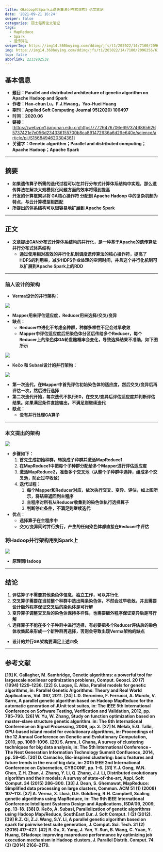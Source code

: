 ```yaml
---
title: 《Hadoop和Spark上遗传算法分布式架构》论文笔记
date: '2021-09-21 16:24'
swiper: false
categories: 硕士每周论文笔记
tags:
  - MapReduce
  - Spark
  - 遗传算法
swiperImg: https://img14.360buyimg.com/ddimg/jfs/t1/205022/14/7100/2096256/614998baEe1781eb4/572f78d95e01e5da.png
img: https://img14.360buyimg.com/ddimg/jfs/t1/205022/14/7100/2096256/614998baEe1781eb4/572f78d95e01e5da.png
top: false
abbrlink: 2233902538
---
```


## 基本信息
- **题目：Parallel and distributed architecture of genetic algorithm on Apache Hadoop and Spark**
- **作者：Hao-chun Lu，F.J.Hwang，Yao-Huei Huang**
- **期刊：Applied Soft Computing Journal 95(2020) 106497**
- **时间：2020.06**
- **链接：**[https://webvpn1.jiangnan.edu.cn/https/77726476706e69737468656265737421e7e056d234336155700b8ca891472636a6d29e640e/science/article/pii/S1568494620304361]
- **关键字：Genetic algorithm；Parallel and distributed computing；Apache Hadoop；Apache Spark**

---

## 摘要

- **如果遗传算子所需的迭代过程可以在并行分布式计算体系结构中实现，那么遗传算法在解决大规模优化问题方面的效率将得到提高**
- **开发的计算框架以将 GA核心操作符 分配到 Apache Hadoop 中的复杂机制为特点，与云计算模型相匹配**
- **所提出的体系结构可以很容易地扩展到 Apache Spark**

---

## 正文

- **文章提出GAN分布式计算体系结构的并行化，是一种基于Apache的遗传算法并行分布式体系结构**
   - **通过使用相对高效的并行化机制调度遗传算法的核心操作符，提高了HDFS的利用率，减少HDFS作业处理的空闲时间，并且这个并行化机制可以扩展到Apache Spark上的RDD**
---

### 前人设计的架构
- **Verma设计的并行架构：**

![](/medias/《Hadoop和Spark上遗传算法分布式架构》论文笔记/0.png)

   - **Mapper用来评估适应度，Reducer用来选择/交叉/变异**
   - **缺点：**
      - **Reducer中进化不考虑全种群，种群多样性不足会过早收敛**
      - **Mapper中评估适应度后把染色体分区后传给多个Reducer，每个Reducer上的染色体GA轮盘赌概率会变化，导致选择结果不准确，如下图所示**

![](/medias/《Hadoop和Spark上遗传算法分布式架构》论文笔记/1.png)

- **​Kečo 和 Subasi设计的并行架构：**

![](/medias/《Hadoop和Spark上遗传算法分布式架构》论文笔记/2.png)

   - **第一次迭代，在Mapper中首先评估初始染色体的适应度，然后交叉/变异后再评估一次，然后进行选择**
   - **第二次迭代开始，每次迭代不执行E0，在交叉/变异后评估适应度并判断评估结果。如果满足条件直接输出，不满足则继续迭代**
   - **缺点：**
      - **没有并行处理GA算子**
---

### 本文提出的架构
![](/medias/《Hadoop和Spark上遗传算法分布式架构》论文笔记/3.png)

- **步骤如下：**
   1. **首先生成初始种群，转换成子种群并激活MapReduce1**
   1. **在MapReduce1中把每个子种群分配给多个Mapper进行评估适应度**
   1. **激活MapReduce2，准备多个交叉池（从整个子种群中选择，组成多个交叉池，防止过早收敛）**
   1. **迭代过程：**
      1. **每个Mapper和Reducer对应，依次执行交叉、变异、评估，如上图所示，将结果返回到主程序**
      1. **主程序对所有从Reducer收集到的染色体执行选择算子**
      1. **判断停止条件，不满足则继续迭代**
- **优点：**
   - **选择算子在主程序中**
   - **交叉/变异同时并行执行，产生的任何染色体都直接在Reducer中评估**

### 将Hadoop并行架构用到Spark上
![](/medias/《Hadoop和Spark上遗传算法分布式架构》论文笔记/4.png)

- **原理同Hadoop**


---

## 结论

1. **评估算子不需要其他染色体信息，独立工作，可以并行化**
1. **交叉算子需要在当前整个种群中选出两条染色体，不然会过早收敛。并且需要设计额外程序保证交叉后的染色体是可行解**
1. **变异算子调整交叉后的染色体保持多样性，也需要额外程序保证变异后是可行解**
1. **选择算子不能在多个子种群中进行选择，有必要把多个Reducer评估后的染色体收集起来形成一个新种群再选择，否则会导致出现Verma架构的缺点**
- **设计的并行GA架构要满足上述四条**


---

## 参考文献
**[19] K. Gallagher, M. Sambridge, Genetic algorithms: a powerful tool for largescale nonlinear optimization problems, Comput. Geosci. 20 (7) (1994) 1229–1236.**
**[22] G. Luque, E. Alba, Parallel models for genetic algorithms, in: Parallel Genetic Algorithms: Theory and Real World Applications, Vol. 367, 2011.**
**[24] L.D. Geronimo, F. Ferrucci, A. Murolo, V. Sarro, A parallel genetic algorithm based on Hadoop MapReduce for the automatic generation of JUnit test suites, in: The IEEE 5th International Conference on Software Testing, Verification and Validation, 2012, pp. 785–793.**
**[26] W. Yu, W. Zhang, Study on function optimization based on master–slave structure genetic algorithm. in: The 8th International Conference on Signal Processing, 2006, pp. 3.**
**[27] N. Melab, E.G. Talbi, GPU-based island model for evolutionary algorithms, in: Proceedings of the 12 Annual Conference on Genetic and Evolutionary Computation, 2010, pp. 1089–1096.**
**[29] S. Arora, I. Chana, A survey of clustering techniques for big data analysis, in: The 5th International Conference - The Next Generation Information Technology Summit Confluence, 2014, pp. 59–65.**
**[30] D. Camacho, Bio-inspired clustering: basic features and future trends in the era of big data, in: 2015 IEEE 2nd International Conference on Cybernetics, CYBCONF, pp. 1–6.**
**[31] Y.J. Gong, W.N. Chen, Z.H. Zhan, J. Zhang, Y. Li, Q. Zhang, J.J. Li, Distributed evolutionary algorithm and their models: A survey of state-of-the-art, Appl. Soft Comput. 34 (2015) 286–300.**
**[33] J. Dean, S. Ghemawat, MapReduce: Simplified data processing on large clusters, Commun. ACM 51 (1) (2008) 107–113.**
**[37] A. Verma, X. Llorà, D.E. Goldberg, R.H. Campbell, Scaling genetic algorithms using MapReduce, in: The 9th IEEE International Conference Intelligent Systems Design and Applications, ISDA’09, 2009, pp. 13–18.**
**[38] D. Kečo, A. Subasi, Parallelization of genetic algorithms using Hadoop Map/Reduce, SouthEast Eur. J. Soft Comput. 1 (2) (2012).**
**[39] R.Z. Qi, Z.J. Wang, S.Y. Li, A parallel genetic algorithm based on spark for pairwise test suite generation, J. Comput. Sci. Tech. 31 (2) (2016) 417–427.**
**[42] R. Gu, X. Yang, J. Yan, Y. Sun, B. Wang, C. Yuan, Y. Huang, SHadoop: improving mapreduce performance by optimizing job execution mechanism in Hadoop clusters, J. Parallel Distrib. Comput. 74 (3) (2014) 2166–2179.**
